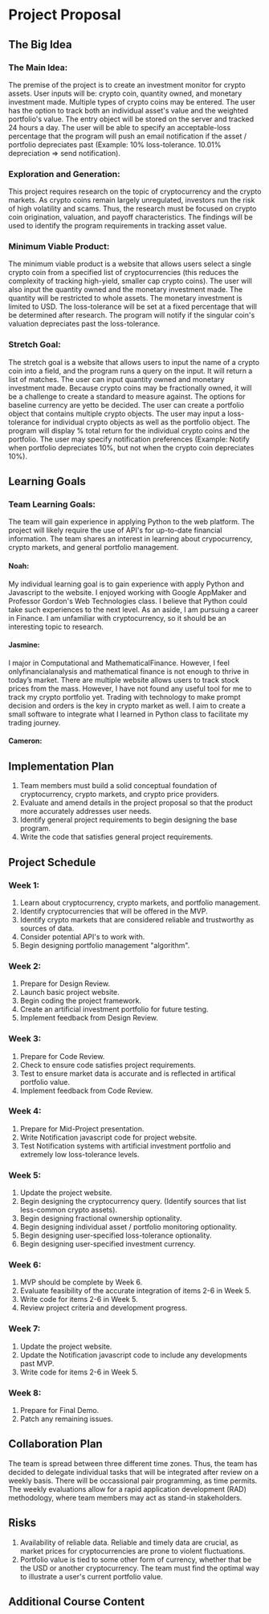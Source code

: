# Project Proposal 

## The Big Idea
### The Main Idea:
The premise of the project is to create an investment monitor for crypto assets. 
User inputs will be: crypto coin, quantity owned, and monetary investment made. 
Multiple types of crypto coins may be entered. 
The user has the option to track both an individual asset's value and the weighted portfolio's value.
The entry object will be stored on the server and tracked 24 hours a day.
The user will be able to specify an acceptable-loss percentage that the program will push an email notification if the asset / portfolio depreciates past (Example: 10% loss-tolerance. 10.01% depreciation => send notification).

### Exploration and Generation:
This project requires research on the topic of cryptocurrency and the crypto markets. As crypto coins remain
largely unregulated, investors run the risk of high volatility and scams. Thus, the research must be focused
on crypto coin origination, valuation, and payoff characteristics. The findings will be used to identify the
program requirements in tracking asset value. 

### Minimum Viable Product:
The minimum viable product is a website that allows users select a single crypto coin from a specified list of cryptocurrencies (this reduces the complexity of tracking high-yield, smaller cap crypto coins). The user will also input the quantity owned and the monetary investment made. The quantity will be restricted to whole assets. The monetary investment is limited to USD. The loss-tolerance will be set at a fixed percentage that will be determined after research. The program will notify if the singular coin's valuation depreciates past the loss-tolerance. 

### Stretch Goal:
The stretch goal is a website that allows users to input the name of a crypto coin into a field, and the program runs a query on the input. It will return a list of matches. The user can input quantity owned and monetary investment made. Because crypto coins may be fractionally owned, it will be a challenge to create a standard to measure against. The options for baseline currency are yetto be decided. The user can create a portfolio object that contains multiple crypto objects. The user may input a loss-tolerance for individual crypto objects as well as the portfolio object. The program will display % total return for the individual crypto coins and the portfolio. The user may specify notification preferences (Example: Notify when portfolio depreciates 10%, but not when the crypto coin depreciates 10%). 

## Learning Goals
### Team Learning Goals:
The team will gain experience in applying Python to the web platform. The project will likely require the use of API's for up-to-date financial information. The team shares an interest in learning about crypocurrency, crypto markets, and general portfolio management. 

#### Noah:
My individual learning goal is to gain experience with apply Python and Javascript to the website. I enjoyed working with Google AppMaker and Professor Gordon's Web Technologies class. I believe that Python could take such experiences to the next level. As an aside, I am pursuing a career in Finance. I am unfamiliar with cryptocurrency, so it should be an interesting topic to research. 

#### Jasmine:
I major in Computational and MathematicalFinance. However, I feel onlyfinancialanalysis and mathematical finance is not enough to thrive in today’s market. There are multiple website allows users to track stock prices from the mass. However, I have not found any useful tool for me to track my crypto portfolio yet. Trading with technology to make prompt decision and orders is the key in crypto market as well. I aim to create a small software to integrate what I learned in Python class to facilitate my trading journey.
#### Cameron:

## Implementation Plan
1. Team members must build a solid conceptual foundation of cryptocurrency, crypto markets, and crypto price providers.
2. Evaluate and amend details in the project proposal so that the product more accurately addresses user needs.
3. Identify general project requirements to begin designing the base program. 
4. Write the code that satisfies general project requirements.

## Project Schedule
### Week 1:
1. Learn about cryptocurrency, crypto markets, and portfolio management.
2. Identify cryptocurrencies that will be offered in the MVP. 
3. Identify crypto markets that are considered reliable and trustworthy as sources of data. 
4. Consider potential API's to work with. 
5. Begin designing portfolio management "algorithm".
### Week 2:
1. Prepare for Design Review.
2. Launch basic project website. 
3. Begin coding the project framework. 
4. Create an artificial investment portfolio for future testing.
5. Implement feedback from Design Review.
### Week 3:
1. Prepare for Code Review.
2. Check to ensure code satisfies project requirements. 
3. Test to ensure market data is accurate and is reflected in artifical portfolio value.
4. Implement feedback from Code Review.
### Week 4:
1. Prepare for Mid-Project presentation. 
2. Write Notification javascript code for project website.
3. Test Notification systems with artificial investment portfolio and extremely low loss-tolerance levels.
### Week 5:
1. Update the project website. 
2. Begin designing the cryptocurrency query. (Identify sources that list less-common crypto assets).
3. Begin designing fractional ownership optionality.
4. Begin designing individual asset / portfolio monitoring optionality.
5. Begin designing user-specified loss-tolerance optionality.
6. Begin designing user-specified investment currency.
### Week 6:
1. MVP should be complete by Week 6. 
2. Evaluate feasibility of the accurate integration of items 2-6 in Week 5. 
3. Write code for items 2-6 in Week 5. 
4. Review project criteria and development progress.
### Week 7:
1. Update the project website.
2. Update the Notification javascript code to include any developments past MVP.
3. Write code for items 2-6 in Week 5. 
### Week 8:
1. Prepare for Final Demo. 
2. Patch any remaining issues.

## Collaboration Plan
The team is spread between three different time zones. Thus, the team has decided to delegate individual tasks that will be integrated after review on a weekly basis. There will be occassional pair programming, as time permits. The weekly evaluations allow for a rapid application development (RAD) methodology, where team members may act as stand-in stakeholders. 

## Risks
1. Availability of reliable data. Reliable and timely data are crucial, as market prices for cryptocurrencies are prone to violent fluctuations. 
2. Portfolio value is tied to some other form of currency, whether that be the USD or another cryptocurrency. The team must find the optimal way to illustrate a user's current portfolio value.

## Additional Course Content

